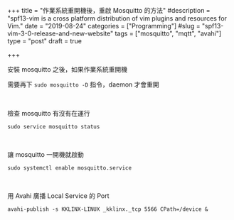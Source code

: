 +++
title = "作業系統重開機後，重啟 Mosquitto 的方法"
#description = "spf13-vim is a cross platform distribution of vim plugins and resources for Vim."
date = "2019-08-24"
categories = ["Programming"]
#slug = "spf13-vim-3-0-release-and-new-website"
tags = ["mosquitto", "mqtt", "avahi"]
type = "post"
draft = true

+++

安裝 mosquitto 之後，如果作業系統重開機

需要再下 `sudo mosquitto -D` 指令，daemon 才會重開

</br>

檢查 mosquitto 有沒有在運行

`sudo service mosquitto status`

</br>

讓 mosquitto 一開機就啟動

`sudo systemctl enable mosquitto.service`

</br>

用 Avahi 廣播 Local Service 的 Port

`avahi-publish -s KKLINX-LINUX _kklinx._tcp 5566 CPath=/device &`